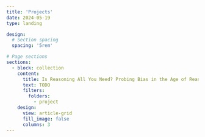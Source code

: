 ```yaml
---
title: 'Projects'
date: 2024-05-19
type: landing

design:
  # Section spacing
  spacing: '5rem'

# Page sections
sections:
  - block: collection
    content:
      title: Is Reasoning All You Need? Probing Bias in the Age of Reasoning Language Models
      text: TODO 
      filters:
        folders:
          - project
    design:
      view: article-grid
      fill_image: false
      columns: 3
---
```

